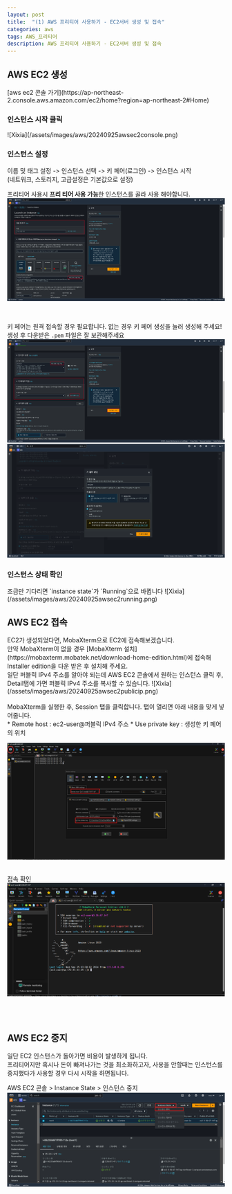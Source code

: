 ```yaml
---
layout: post
title:  "(1) AWS 프리티어 사용하기 - EC2서버 생성 및 접속"
categories: aws
tags: AWS_프리티어
description: AWS 프리티어 사용하기 - EC2서버 생성 및 접속
---
```


<h2>
    <span class = "jjw_h2_style">AWS EC2 생성</span>
</h2>
[aws ec2 콘솔 가기](https://ap-northeast-2.console.aws.amazon.com/ec2/home?region=ap-northeast-2#Home)
<br>


<h3>인스턴스 시작 클릭</h3>
![Xixia](/assets/images/aws/20240925awsec2console.png)

<br>

<h3>인스턴스 설정</h3>
이름 및 태그 설정 -> 인스턴스 선택 -> 키 페어(로그인) -> 인스턴스 시작
<br> (네트워크, 스토리지, 고급설정은 기본값으로 설정)
<br>

프리티어 사용시 **프리 티어 사용 가능**한 인스턴스를 골라 사용 해야합니다.
![Xixia](/assets/images/aws/20240925awscrearte1.png)

<br>

키 페어는 원격 접속할 경우 필요합니다. 없는 경우 키 페어 생성을 눌러 생성해 주세요! <br>
생성 후 다운받은 `.pem` 파일은 잘 보관해주세요
![Xixia](/assets/images/aws/20240925awscrearte2.png)
![Xixia](/assets/images/aws/20240925awskeypair.png)


<h3>인스턴스 상태 확인</h3>
조금만 기다리면 `instance state`가 `Running`으로 바뀝니다
![Xixia](/assets/images/aws/20240925awsec2running.png)


<h2>
    <span class = "jjw_h2_style">AWS EC2 접속</span>
</h2>
EC2가 생성되었다면, MobaXterm으로 EC2에 접속해보겠습니다. <br>
만약 MobaXterm이 없을 경우 [MobaXterm 설치](https://mobaxterm.mobatek.net/download-home-edition.html)에 접속해 Installer edition을 다운 받은 후 설치해 주세요.

<br>
일단 퍼블릭 IPv4 주소를 알아야 되는데 AWS EC2 콘솔에서 원하는 인스턴스 클릭 후,<br>
Detail탭에 가면 퍼블릭 IPv4 주소를 복사할 수 있습니다.
![Xixia](/assets/images/aws/20240925awsec2publicip.png)
<br>
<br>
MobaXterm을 실행한 후, Session 탭을 클릭합니다. 탭이 열리면 아래 내용을 맞게 넣어줍니다. <br>
* Remote host : ec2-user@퍼블릭 IPv4 주소
* Use private key : 생성한 키 페어의 위치 

![Xixia](/assets/images/aws/20240925awsec2xterm.png)
<br>
<br>

접속 확인
![Xixia](/assets/images/aws/20240925awsec2connect.png)

<br>
<br>

<h2>
    <span class = "jjw_h2_style">AWS EC2 중지</span>
</h2>
일단 EC2 인스턴스가 돌아가면 비용이 발생하게 됩니다. <br>
프리티어지만 혹시나 돈이 빠져나가는 것을 최소화하고자, 사용을 안할때는 인스턴스를 중지했다가 사용할 경우 다시 시작을 하면됩니다.

AWS EC2 콘솔 > Instance State > 인스턴스 중지
![Xixia](/assets/images/aws/20240925awsec2stop.png)
